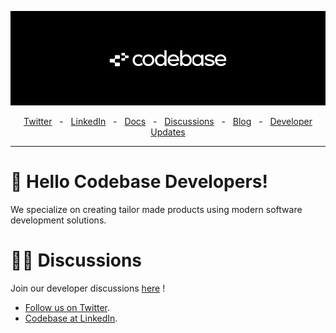 ![Codebase Cover](https://github.com/codebase-eu/.github/blob/master/pp-cover.png)
<div align="center">
  <a href="https://twitter.com/codebase-eu" target="_blank">Twitter</a>
    <span>&nbsp;&nbsp;-&nbsp;&nbsp;</span>
  <a href="https://www.linkedin.com/company/codebase-eu/" target="_blank">LinkedIn</a>
    <span>&nbsp;&nbsp;-&nbsp;&nbsp;</span>
  <a href="https://developer.codebase.eu/" target="_blank">Docs</a>
    <span>&nbsp;&nbsp;-&nbsp;&nbsp;</span>
  <a href="https://github.com/orgs/codebase-eu/discussions" target="_blank">Discussions</a>
    <span>&nbsp;&nbsp;-&nbsp;&nbsp;</span>
  <a href="https://codebase.eu/blog" target="_blank">Blog</a>
   <span>&nbsp;&nbsp;-&nbsp;&nbsp;</span>
  <a href="https://developer.codebase.eu" target="_blank">Developer Updates</a>
  <br />
  <hr />
</div>

# 👋 Hello Codebase Developers!

We specialize on creating tailor made products using modern software development solutions.

# 🧑‍💻 Discussions

Join our developer discussions [here](https://github.com/orgs/codebase-eu/discussions) !

- [Follow us on Twitter](https://twitter.com/codebase-eu).
- [Codebase at LinkedIn](https://www.linkedin.com/company/codebase-eu/).


